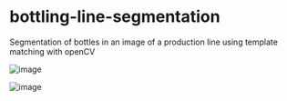 # bottling-line-segmentation
Segmentation of bottles in an image of a production line using template matching with openCV

![image](https://user-images.githubusercontent.com/83359345/193365088-b26da19a-81d2-4ec8-838e-22804d2199be.png)


![image](https://user-images.githubusercontent.com/83359345/193365080-ccc7a73e-617a-4244-83d6-57f350872576.png)

